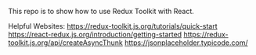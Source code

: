 This repo is to show how to use Redux Toolkit with React. 

Helpful Websites:
https://redux-toolkit.js.org/tutorials/quick-start
https://react-redux.js.org/introduction/getting-started
https://redux-toolkit.js.org/api/createAsyncThunk
https://jsonplaceholder.typicode.com/
